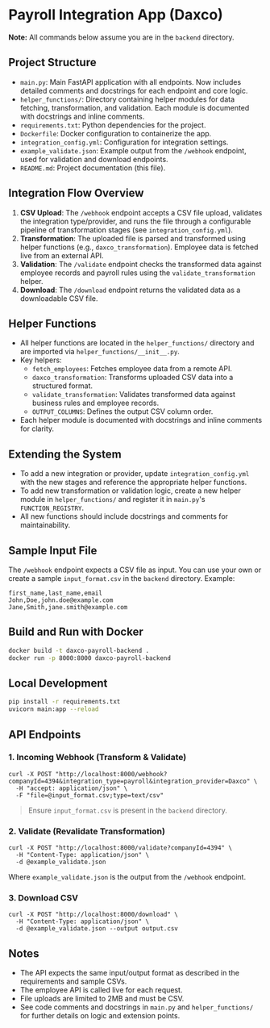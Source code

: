 # Payroll Integration App (Daxco)

**Note:** All commands below assume you are in the `backend` directory.

## Project Structure

- `main.py`: Main FastAPI application with all endpoints. Now includes detailed comments and docstrings for each endpoint and core logic.
- `helper_functions/`: Directory containing helper modules for data fetching, transformation, and validation. Each module is documented with docstrings and inline comments.
- `requirements.txt`: Python dependencies for the project.
- `Dockerfile`: Docker configuration to containerize the app.
- `integration_config.yml`: Configuration for integration settings.
- `example_validate.json`: Example output from the `/webhook` endpoint, used for validation and download endpoints.
- `README.md`: Project documentation (this file).

## Integration Flow Overview

1. **CSV Upload**: The `/webhook` endpoint accepts a CSV file upload, validates the integration type/provider, and runs the file through a configurable pipeline of transformation stages (see `integration_config.yml`).
2. **Transformation**: The uploaded file is parsed and transformed using helper functions (e.g., `daxco_transformation`). Employee data is fetched live from an external API.
3. **Validation**: The `/validate` endpoint checks the transformed data against employee records and payroll rules using the `validate_transformation` helper.
4. **Download**: The `/download` endpoint returns the validated data as a downloadable CSV file.

## Helper Functions

- All helper functions are located in the `helper_functions/` directory and are imported via `helper_functions/__init__.py`.
- Key helpers:
  - `fetch_employees`: Fetches employee data from a remote API.
  - `daxco_transformation`: Transforms uploaded CSV data into a structured format.
  - `validate_transformation`: Validates transformed data against business rules and employee records.
  - `OUTPUT_COLUMNS`: Defines the output CSV column order.
- Each helper module is documented with docstrings and inline comments for clarity.

## Extending the System

- To add a new integration or provider, update `integration_config.yml` with the new stages and reference the appropriate helper functions.
- To add new transformation or validation logic, create a new helper module in `helper_functions/` and register it in `main.py`'s `FUNCTION_REGISTRY`.
- All new functions should include docstrings and comments for maintainability.

## Sample Input File

The `/webhook` endpoint expects a CSV file as input. You can use your own or create a sample `input_format.csv` in the `backend` directory. Example:

```
first_name,last_name,email
John,Doe,john.doe@example.com
Jane,Smith,jane.smith@example.com
```

## Build and Run with Docker

```sh
docker build -t daxco-payroll-backend .
docker run -p 8000:8000 daxco-payroll-backend
```

## Local Development

```sh
pip install -r requirements.txt
uvicorn main:app --reload
```

## API Endpoints

### 1. Incoming Webhook (Transform & Validate)

```
curl -X POST "http://localhost:8000/webhook?companyId=4394&integration_type=payroll&integration_provider=Daxco" \
  -H "accept: application/json" \
  -F "file=@input_format.csv;type=text/csv"
```

> Ensure `input_format.csv` is present in the `backend` directory.

### 2. Validate (Revalidate Transformation)

```
curl -X POST "http://localhost:8000/validate?companyId=4394" \
  -H "Content-Type: application/json" \
  -d @example_validate.json
```

Where `example_validate.json` is the output from the `/webhook` endpoint.

### 3. Download CSV

```
curl -X POST "http://localhost:8000/download" \
  -H "Content-Type: application/json" \
  -d @example_validate.json --output output.csv
```

## Notes
- The API expects the same input/output format as described in the requirements and sample CSVs.
- The employee API is called live for each request.
- File uploads are limited to 2MB and must be CSV. 
- See code comments and docstrings in `main.py` and `helper_functions/` for further details on logic and extension points. 
